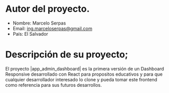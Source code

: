 # Autor del proyecto.
- Nombre: Marcelo Serpas
- Email: ing.marceloserpas@gmail.com
- País: El Salvador

# Descripción de su proyecto;
El proyecto |app_admin_dashboard| es la primera versión de un Dashboard Responsive desarrollado con React para propositos educativos y para que cualquier desarrollador interesado lo clone y pueda tomar este frontend como referencia para sus futuros desarrollos.

